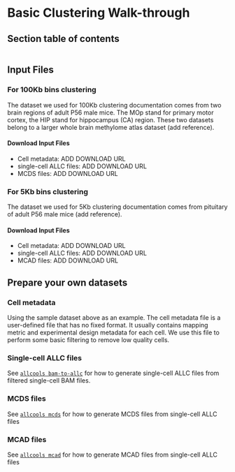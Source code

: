 # Basic Clustering Walk-through

## Section table of contents

```{tableofcontents}
```

## Input Files

### For 100Kb bins clustering
The dataset we used for 100Kb clustering documentation comes from two brain regions of adult P56 male mice. 
The MOp stand for primary motor cortex, the HIP stand for hippocampus (CA) region. 
These two datasets belong to a larger whole brain methylome atlas dataset (add reference).

#### Download Input Files
- Cell metadata: ADD DOWNLOAD URL
- single-cell ALLC files: ADD DOWNLOAD URL
- MCDS files: ADD DOWNLOAD URL

### For 5Kb bins clustering
The dataset we used for 5Kb clustering documentation comes from pituitary of adult P56 male mice (add reference).

#### Download Input Files
- Cell metadata: ADD DOWNLOAD URL
- single-cell ALLC files: ADD DOWNLOAD URL
- MCAD files: ADD DOWNLOAD URL

## Prepare your own datasets
### Cell metadata
Using the sample dataset above as an example. The cell metadata file is a user-defined file that has no fixed format. 
It usually contains mapping metric and experimental design metadata for each cell. 
We use this file to perform some basic filtering to remove low quality cells.

### Single-cell ALLC files
See [`allcools bam-to-allc`](../../command_line/allcools_allc.ipynb) for how to generate single-cell ALLC files 
from filtered single-cell BAM files.

### MCDS files
See [`allcools mcds`](../../command_line/allcools_mcds.ipynb) for how to generate MCDS files 
from single-cell ALLC files

### MCAD files
See [`allcools mcad`](../../command_line/allcools_mcad.ipynb) for how to generate MCAD files 
from single-cell ALLC files
